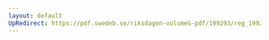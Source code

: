 ```yaml
---
layout: default
UpRedirect: https://pdf.swedeb.se/riksdagen-volumeG-pdf/199293/reg_199293/reg_199293_0310.pdf
---
```

